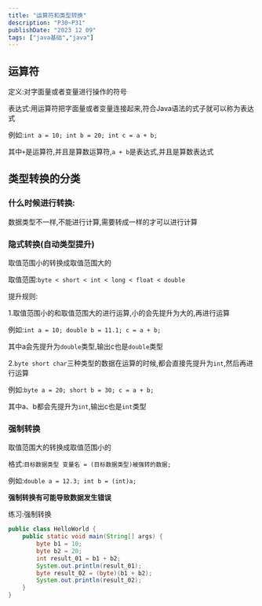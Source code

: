```yaml
---
title: "运算符和类型转换"
description: "P30~P31"
publishDate: "2023 12 09"
tags: ["java基础","java"]
---
```


## 运算符

定义:对字面量或者变量进行操作的符号

表达式:用运算符把字面量或者变量连接起来,符合Java语法的式子就可以称为表达式

例如:`int a = 10; int b = 20; int c = a + b;`

其中`+`是运算符,并且是算数运算符,`a + b`是表达式,并且是算数表达式

## 类型转换的分类

### 什么时候进行转换:

数据类型不一样,不能进行计算,需要转成一样的才可以进行计算

### 隐式转换(自动类型提升)

取值范围小的转换成取值范围大的

取值范围:`byte < short < int < long < float < double` 

提升规则:

1.取值范围小的和取值范围大的进行运算,小的会先提升为大的,再进行运算

例如:`int a = 10; double b = 11.1; c = a + b;`

其中a会先提升为`double`类型,输出c也是`double`类型
     
2.`byte short char`三种类型的数据在运算的时候,都会直接先提升为`int`,然后再进行运算

例如:`byte a = 20; short b = 30; c = a + b;`

其中a、b都会先提升为`int`,输出c也是`int`类型
  
### 强制转换

取值范围大的转换成取值范围小的

格式:`目标数据类型 变量名 = (目标数据类型)被强转的数据;`

例如:`double a = 12.3; int b = (int)a;`

**强制转换有可能导致数据发生错误**
  
练习:强制转换

```java
public class HelloWorld {
    public static void main(String[] args) {
        byte b1 = 10;
        byte b2 = 20;
        int result_01 = b1 + b2;
        System.out.println(result_01);
        byte result_02 = (byte)(b1 + b2);
        System.out.println(result_02);
    }
}
```